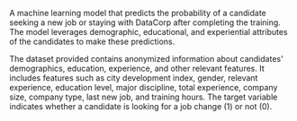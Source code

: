 A machine learning model that predicts the probability of a candidate seeking a new job or staying with DataCorp after completing the training. 
The model leverages demographic, educational, and experiential attributes of the candidates to make these predictions. 

The dataset provided contains anonymized information about candidates' demographics, education, experience, and other relevant features. 
It includes features such as city development index, gender, relevant experience, education level, major discipline, total experience, company size, company type, last new job, and training hours. 
The target variable indicates whether a candidate is looking for a job change (1) or not (0).
